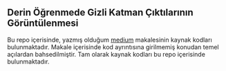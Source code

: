 ## Derin Öğrenmede Gizli Katman Çıktılarının Görüntülenmesi
Bu repo içerisinde, yazmış olduğum [medium](https://medium.com/@polat.emrullah.06/derin-%C3%B6%C4%9Frenmede-gizli-katman-%C3%A7%C4%B1kt%C4%B1lar%C4%B1n%C4%B1n-g%C3%B6r%C3%BCnt%C3%BClenmesi-731c07d68be2) makalesinin kaynak kodları bulunmaktadır. Makale içerisinde kod ayrıntısına girilmemiş konudan temel açılardan bahsedilmiştir. Tam olarak kaynak kodları bu repo içerisinde bulunmaktadır.
